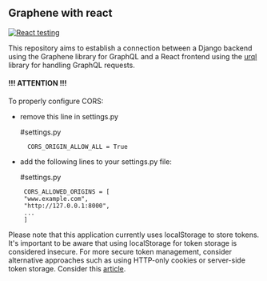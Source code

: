 ## Graphene with react

[![React testing](https://github.com/yuriy-kormin/graphene_react/actions/workflows/front_tests.yml/badge.svg)](https://github.com/yuriy-kormin/graphene_react/actions/workflows/front_tests.yml)

This repository aims to establish a connection between a 
Django backend using the Graphene library for GraphQL and 
a React frontend using the [urql](https://formidable.com/open-source/urql/) library for handling GraphQL 
requests.


#### **!!! ATTENTION !!!**
To properly configure CORS:
- remove this line in settings.py


     #settings.py 

        CORS_ORIGIN_ALLOW_ALL = True

- add the following lines to your settings.py file:

   
    #settings.py 

       CORS_ALLOWED_ORIGINS = [
       "www.example.com",
       "http://127.0.0.1:8000",
       ...
       ]

Please note that this application currently uses
localStorage to store tokens. It's important to be
aware that using localStorage for token storage is 
considered insecure. For more secure token management,
consider alternative approaches such as using HTTP-only 
cookies or server-side token storage. Consider this [article](https://www.rdegges.com/2018/please-stop-using-local-storage/).
